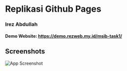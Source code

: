 # Replikasi Github Pages
### Irez Abdullah
#### Demo Website:  https://demo.rezweb.my.id/msib-task1/

## Screenshots

![App Screenshot](https://i.imgur.com/hQPKLU7.png)

